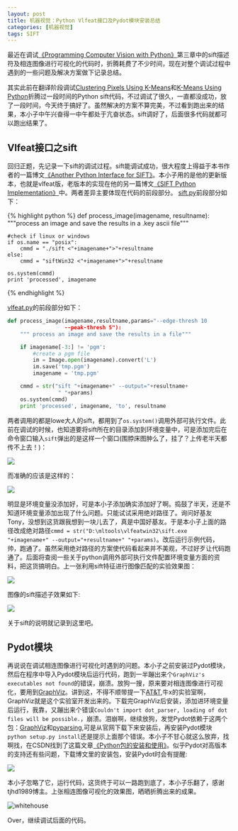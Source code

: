 ```yaml
---
layout: post
title: 机器视觉：Python Vlfeat接口及Pydot模块安装总结
categories: [机器视觉]
tags: SIFT
---
```


最近在调试[《Programming Computer Vision with Python》](http://yuanyong.org/zh-pcvwithpy/)第三章中的sift描述符及相连图像进行可视化的代码时，折腾耗费了不少时间，现在对整个调试过程中遇到的一些问题及解决方案做下记录总结。

其实此前在翻译阶段调试[Clustering Pixels Using K-Means](http://yuanyong.org/blog/clustering-pixels-using-kmeans.html)和[K-Means Using Python](http://yuanyong.org/blog/kmeans-using-python.html)折腾过一段时间的Python sift代码，不过调试了很久，一直都没成功，放了一段时间，今天终于搞好了。虽然解决的方案不算完美，不过看到跑出来的结果，本小子中午兴奋得一中午都处于亢奋状态。sift调好了，后面很多代码就都可以跑出结果了。

## Vlfeat接口之sift

回归正题，先记录一下sift的调试过程。sift能调试成功，很大程度上得益于本书作者的一篇博文[《Another Python Interface for SIFT》](http://www.janeriksolem.net/2011/06/another-python-interface-for-sift.html)。本小子用的是他的更新版本，也就是vlfeat版，老版本的实现在他的另一篇博文[《SIFT Python Implementation》](http://www.janeriksolem.net/2009/02/sift-python-implementation.html)中。两者差异主要体现在代码的前段部分。
[sift.py](http://www.maths.lth.se/matematiklth/personal/solem/downloads/sift.py)前段部分如下：

{% highlight python %}
def process_image(imagename, resultname):
    """process an image and save the results in a .key ascii file"""

    #check if linux or windows
    if os.name == "posix":
        cmmd = "./sift <"+imagename+">"+resultname
    else:
        cmmd = "siftWin32 <"+imagename+">"+resultname

    os.system(cmmd)
    print 'processed', imagename
{% endhighlight %}

[vlfeat.py](http://www.maths.lth.se/matematiklth/personal/solem/downloads/vlfeat.py)的前段部分如下：

```python
def process_image(imagename,resultname,params="--edge-thresh 10
                  --peak-thresh 5"):
	""" process an image and save the results in a file"""

	if imagename[-3:] != 'pgm':
		#create a pgm file
		im = Image.open(imagename).convert('L')
		im.save('tmp.pgm')
		imagename = 'tmp.pgm'

	cmmd = str("sift "+imagename+" --output="+resultname+
				" "+params)
	os.system(cmmd)
	print 'processed', imagename, 'to', resultname
```

两者调用的都是lowe大人的sift，都用到了`os.system()`调用外部可执行文件。此前在调试的时候，也知道要将sift所在的目录添加到环境变量中，可是添加完后在命令窗口输入`sift`弹出的是这样一个窗口(围脖床图肿么了，挂了？上传老半天都传不上去！)：

![](http://yongyuan.name/imgs/posts/sift_install.png)

而准确的应该是这样的：

![](http://yongyuan.name/imgs/posts/sift.png)

明显是环境变量没添加好，可是本小子添加确实添加好了啊。捣鼓了半天，还是不知道环境变量添加出现了什么问题。只能试试采用绝对路径了。询问好基友Tony，没想到这货跟我想到一块儿去了，真是中国好基友。于是本小子上面的路径改成绝对路径`cmmd = str("D:\mltools\vlfeatwin32\sift.exe "+imagename+" --output="+resultname+" "+params)`。改后运行示例代码，帅，跑通了。虽然采用绝对路径的方案使代码看起来并不美观，不过好歹让代码跑通了。后面将查阅一些关于python调用外部可执行文件配置环境变量方面的资料，把这货搞明白。上一张利用sift特征进行图像匹配的实验效果图：

![](http://yongyuan.name/imgs/posts/ch02_sift_match_sf_view12.png)

图像的sift描述子效果如下:

![](http://yongyuan.name/imgs/posts/sift_true.png)

关于sift的说明就记录到这里吧。

## Pydot模块

再说说在调试相连图像进行可视化时遇到的问题。本小子之前安装过Pydot模块，然后在程序中导入Pydot模块后运行代码，跑到一半蹦出来个`GraphViz's executables not found`的错误，崩溃。放狗一搜，原来要对相连图像进行可视化，要用到[GraphViz](http://www.graphviz.org/)。讲到这，不得不顺带提一下[AT&T](http://www.research.att.com/software_tools?fbid=WTw8egB6QOJ),牛x的实验室啊，GraphViz就是这个实验室开发出来的。下载完GraphViz后安装，添加进环境变量后运行，我靠，又蹦出来个错误`Couldn't import dot_parser, loading of dot files will be possible.`，崩溃。泪崩啊，继续放狗，发觉Pydot依赖于这两个包：[GraphViz](http://www.graphviz.org/)和[pyparsing](http://pyparsing.wikispaces.com/),可是从官网下载下来安装后，再安装Pydot模块`python setup.py install`还是提示上面那个错误。本小子不甘心就这么放弃，找啊找，在CSDN找到了这篇文章[《Python包的安装和使用》](http://blog.csnd.net.tjhd1989/article/details/8954062)。似乎Pydot对高版本的支持还有些问题，下载博文里的安装包，安装Pydot时会有提醒:

![](http://yongyuan.name/imgs/posts/sift_install_poblem.png)

本小子忽略了它，运行代码，这货终于可以一路跑到底了，本小子乐翻了，感谢tjhd1989博主。上张相连图像可视化的效果图，晒晒折腾出来的成果。

![whitehouse](http://yongyuan.name/imgs/posts/whitehouse.png)

Over，继续调试后面的代码。